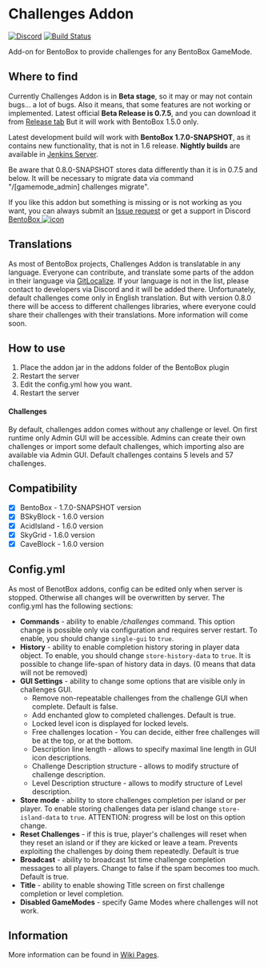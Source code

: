# Challenges Addon
[![Discord](https://img.shields.io/discord/272499714048524288.svg?logo=discord)](https://discord.bentobox.world)
[![Build Status](https://ci.codemc.org/buildStatus/icon?job=BentoBoxWorld/Challenges)](https://ci.codemc.org/job/BentoBoxWorld/job/Challenges/)

Add-on for BentoBox to provide challenges for any BentoBox GameMode. 

## Where to find

Currently Challenges Addon is in **Beta stage**, so it may or may not contain bugs... a lot of bugs. Also it means, that some features are not working or implemented. 
Latest official **Beta Release is 0.7.5**, and you can download it from [Release tab](https://github.com/BentoBoxWorld/Challenges/releases)
But it will work with BentoBox 1.5.0 only.

Latest development build will work with **BentoBox 1.7.0-SNAPSHOT**, as it contains new functionality, that is not in 1.6 release.
**Nightly builds** are available in [Jenkins Server](https://ci.codemc.org/job/BentoBoxWorld/job/Challenges/lastStableBuild/).

Be aware that 0.8.0-SNAPSHOT stores data differently than it is in 0.7.5 and below. It will be necessary to migrate data via command "/[gamemode_admin] challenges migrate".

If you like this addon but something is missing or is not working as you want, you can always submit an [Issue request](https://github.com/BentoBoxWorld/Challenges/issues) or get a support in Discord [BentoBox ![icon](https://avatars2.githubusercontent.com/u/41555324?s=15&v=4)](https://discord.bentobox.world)

## Translations

As most of BentoBox projects, Challenges Addon is translatable in any language. Everyone can contribute, and translate some parts of the addon in their language via [GitLocalize](https://gitlocalize.com/repo/2896).
If your language is not in the list, please contact to developers via Discord and it will be added there.
Unfortunately, default challenges come only in English translation. But with version 0.8.0 there will be access to different challenges libraries, where everyone could share their challenges with their translations. More information will come soon.

## How to use

1. Place the addon jar in the addons folder of the BentoBox plugin
2. Restart the server
3. Edit the config.yml how you want.
4. Restart the server

#### Challenges

By default, challenges addon comes without any challenge or level. On first runtime only Admin GUI will be accessible. 
Admins can create their own challenges or import some default challenges, which importing also are available via Admin GUI. Default challenges contains 5 levels and 57 challenges.

## Compatibility

- [x] BentoBox - 1.7.0-SNAPSHOT version
- [x] BSkyBlock - 1.6.0 version
- [x] AcidIsland - 1.6.0 version
- [x] SkyGrid - 1.6.0 version
- [x] CaveBlock - 1.6.0 version

## Config.yml

As most of BenotBox addons, config can be edited only when server is stopped. Otherwise all changes will be overwritten by server.
The config.yml has the following sections:

* **Commands** - ability to enable */challenges* command. This option change is possible only via configuration and requires server restart.
		To enable, you should change `single-gui` to `true`.
* **History** - ability to enable completion history storing in player data object. 
		To enable, you should change `store-history-data` to `true`.
		It is possible to change life-span of history data in days. (0 means that data will not be removed)
* **GUI Settings** - ability to change some options that are visible only in challenges GUI.
	* Remove non-repeatable challenges from the challenge GUI when complete. Default is false.
	* Add enchanted glow to completed challenges. Default is true.
	* Locked level icon is displayed for locked levels.
	* Free challenges location - You can decide, either free challenges will be at the top, or at the bottom.
	* Description line length - allows to specify maximal line length in GUI icon descriptions.
	* Challenge Description structure - allows to modify structure of challenge description.
    * Level Description structure - allows to modify structure of Level description.
* **Store mode** - ability to store challenges completion per island or per player.
		To enable storing challenges data per island change `store-island-data` to `true`. ATTENTION: progress will be lost on this option change.
* **Reset Challenges** - if this is true, player's challenges will reset when they reset an island or if they are kicked or leave a team. Prevents exploiting the challenges by doing them repeatedly. Default is true
* **Broadcast** - ability to broadcast 1st time challenge completion messages to all players. Change to false if the spam becomes too much. Default is true.
* **Title** - ability to enable showing Title screen on first challenge completion or level completion.
* **Disabled GameModes** - specify Game Modes where challenges will not work.

## Information

More information can be found in [Wiki Pages](https://github.com/BentoBoxWorld/Challenges/wiki).
